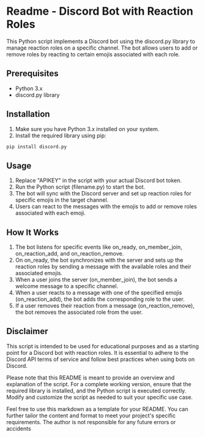 # Readme - Discord Bot with Reaction Roles

This Python script implements a Discord bot using the discord.py library to manage reaction roles on a specific channel. The bot allows users to add or remove roles by reacting to certain emojis associated with each role.

## Prerequisites

- Python 3.x
- discord.py library

## Installation

1. Make sure you have Python 3.x installed on your system.
2. Install the required library using pip:
```bash
pip install discord.py
```

## Usage

1. Replace "APIKEY" in the script with your actual Discord bot token.
2. Run the Python script (filename.py) to start the bot.
3. The bot will sync with the Discord server and set up reaction roles for specific emojis in the target channel.
4. Users can react to the messages with the emojis to add or remove roles associated with each emoji.

## How It Works

1. The bot listens for specific events like on_ready, on_member_join, on_reaction_add, and on_reaction_remove.
2. On on_ready, the bot synchronizes with the server and sets up the reaction roles by sending a message with the available roles and their associated emojis.
3. When a user joins the server (on_member_join), the bot sends a welcome message to a specific channel.
4. When a user reacts to a message with one of the specified emojis (on_reaction_add), the bot adds the corresponding role to the user.
5. If a user removes their reaction from a message (on_reaction_remove), the bot removes the associated role from the user.

## Disclaimer
This script is intended to be used for educational purposes and as a starting point for a Discord bot with reaction roles. It is essential to adhere to the Discord API terms of service and follow best practices when using bots on Discord.

Please note that this README is meant to provide an overview and explanation of the script. For a complete working version, ensure that the required library is installed, and the Python script is executed correctly. Modify and customize the script as needed to suit your specific use case.

Feel free to use this markdown as a template for your README. You can further tailor the content and format to meet your project's specific requirements.
The author is not responsible for any future errors or accidents
